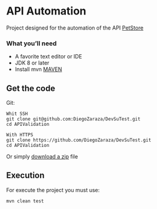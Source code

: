# API Automation
Project designed for the automation of the API [PetStore](https://petstore.swagger.io/)

### What you’ll need
+ A favorite text editor or IDE
+ JDK 8 or later
+ Install mvn [MAVEN](https://github.com/apache/maven/blob/master/apache-maven/README.txt)

## Get the code

Git:

    Whit SSH
    git clone git@github.com:DiegoZaraza/DevSuTest.git
    cd APIValidation
    
    With HTTPS
    git clone https://github.com/DiegoZaraza/DevSuTest.git
    cd APIValidation

Or simply [download a zip](https://github.com/DiegoZaraza/DevSuTest/archive/refs/heads/main.zip) file

## Execution
For execute the project you must use:

    mvn clean test